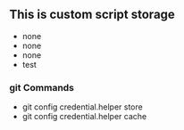 ## This is custom script storage

- none
- none
- none
- test 


### git Commands

- git config credential.helper store
- git config credential.helper cache
